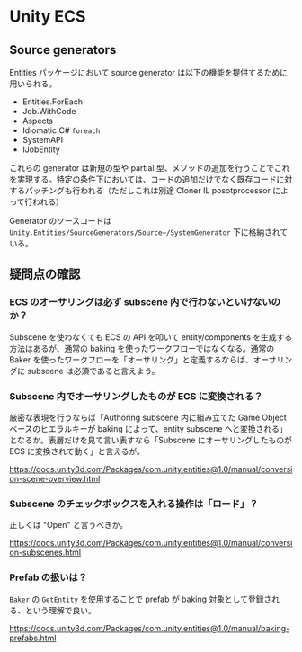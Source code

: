 # Unity ECS

## Source generators

Entities パッケージにおいて source generator は以下の機能を提供するために用いられる。

- Entities.ForEach
- Job.WithCode
- Aspects
- Idiomatic C# `foreach`
- SystemAPI
- IJobEntity

これらの generator は新規の型や partial 型、メソッドの追加を行うことでこれを実現する。特定の条件下においては、コードの追加だけでなく既存コードに対するパッチングも行われる（ただしこれは別途 Cloner IL posotprocessor によって行われる）

Generator のソースコードは `Unity.Entities/SourceGenerators/Source~/SystemGenerator` 下に格納されている。

## 疑問点の確認

### ECS のオーサリングは必ず subscene 内で行わないといけないのか？

Subscene を使わなくても ECS の API を叩いて entity/components を生成する方法はあるが、通常の baking を使ったワークフローではなくなる。通常の Baker を使ったワークフローを「オーサリング」と定義するならば、オーサリングに subscene は必須であると言えよう。

### Subscene 内でオーサリングしたものが ECS に変換される？

厳密な表現を行うならば「Authoring subscene 内に組み立てた Game Object ベースのヒエラルキーが baking によって、entity subscene へと変換される」となるか。表層だけを見て言い表すなら「Subscene にオーサリングしたものが ECS に変換されて動く」と言えるが。

https://docs.unity3d.com/Packages/com.unity.entities@1.0/manual/conversion-scene-overview.html

### Subscene のチェックボックスを入れる操作は「ロード」？

正しくは "Open" と言うべきか。

https://docs.unity3d.com/Packages/com.unity.entities@1.0/manual/conversion-subscenes.html

### Prefab の扱いは？

`Baker` の `GetEntity` を使用することで prefab が baking 対象として登録される、という理解で良い。

https://docs.unity3d.com/Packages/com.unity.entities@1.0/manual/baking-prefabs.html
